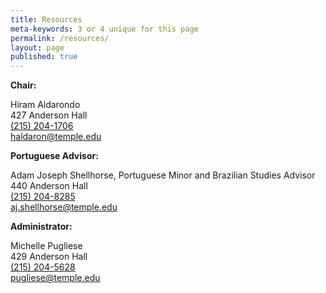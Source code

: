 ```yaml
---
title: Resources
meta-keywords: 3 or 4 unique for this page
permalink: /resources/
layout: page
published: true
---
```


**Chair:**

Hiram Aldarondo<br>
427 Anderson Hall<br>
[(215) 204-1706](tel:2152041706)<br>
[haldaron@temple.edu](mailto:haldaron@temple.edu)<br>

**Portuguese Advisor:** 

Adam Joseph Shellhorse, Portuguese Minor and Brazilian Studies Advisor<br>
440 Anderson Hall<br>
[(215) 204-8285](tel:2152048285)<br>
[aj.shellhorse@temple.edu](mailto:aj.shellhorse@temple.edu)<br>

**Administrator:**

Michelle Pugliese<br>
429 Anderson Hall<br>
[(215) 204-5628](tel:2152045628)<br>
[pugliese@temple.edu](mailto:pugliese@temple.edu)<br>
